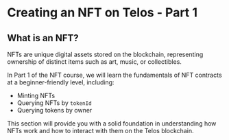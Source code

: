 # Creating an NFT on Telos - Part 1

## What is an NFT?

NFTs are unique digital assets stored on the blockchain, representing ownership of distinct items such as art, music, or collectibles. 

In Part 1 of the NFT course, we will learn the fundamentals of NFT contracts at a beginner-friendly level, including:
- Minting NFTs
- Querying NFTs by `tokenId`
- Querying tokens by owner

This section will provide you with a solid foundation in understanding how NFTs work and how to interact with them on the Telos blockchain.

